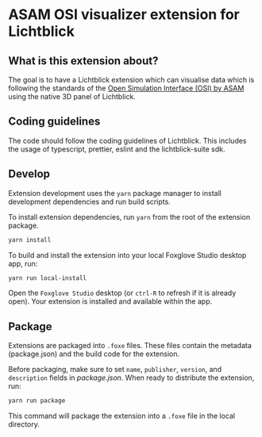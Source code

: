 # ASAM OSI visualizer extension for Lichtblick

## What is this extension about?

The goal is to have a Lichtblick extension which can visualise data which is following the standards of the [Open Simulation Interface (OSI) by ASAM](https://www.asam.net/standards/detail/osi/) using the native 3D panel of Lichtblick.


## Coding guidelines

The code should follow the coding guidelines of Lichtblick. This includes the usage of typescript, prettier, eslint and the lichtblick-suite sdk.


## Develop

Extension development uses the `yarn` package manager to install development dependencies and run build scripts.

To install extension dependencies, run `yarn` from the root of the extension package.

```sh
yarn install
```

To build and install the extension into your local Foxglove Studio desktop app, run:

```sh
yarn run local-install
```

Open the `Foxglove Studio` desktop (or `ctrl-R` to refresh if it is already open). Your extension is installed and available within the app.

## Package

Extensions are packaged into `.foxe` files. These files contain the metadata (package.json) and the build code for the extension.

Before packaging, make sure to set `name`, `publisher`, `version`, and `description` fields in _package.json_. When ready to distribute the extension, run:

```sh
yarn run package
```

This command will package the extension into a `.foxe` file in the local directory.
